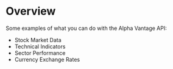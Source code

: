 # Overview

Some examples of what you can do with the Alpha Vantage API:

- Stock Market Data
- Technical Indicators
- Sector Performance
- Currency Exchange Rates
